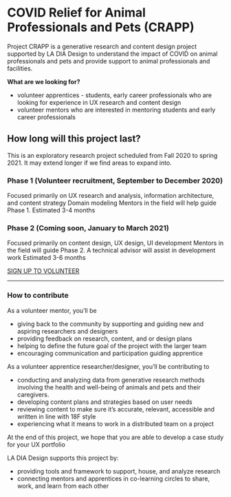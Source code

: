 # COVID Relief for Animal Professionals and Pets (CRAPP)
Project CRAPP is a generative research and content design project supported by LA DIA Design to understand the impact of COVID on animal professionals and pets and provide support to animal professionals and facilities. 

**What are we looking for?**
- volunteer apprentices - students, early career professionals who are looking for experience in UX research and content design
- volunteer mentors who are interested in mentoring students and early career professionals

## How long will this project last?
This is an exploratory research project scheduled from Fall 2020 to spring 2021. It may extend longer if we find areas to expand into. 

### Phase 1 (Volunteer recruitment, September to December 2020)
Focused primarily on UX research and analysis, information architecture, and content strategy
Domain modeling
Mentors in the field will help guide Phase 1.
Estimated 3-4 months

### Phase 2 (Coming soon, January to March 2021)
Focused primarily on content design, UX design, UI development
Mentors in the field will guide Phase 2. A technical advisor will assist in development work
Estimated 3-6 months

[SIGN UP TO VOLUNTEER](https://airtable.com/shrUPutqcIsKAKhkv)

---
### How to contribute

As a volunteer mentor, you’ll be
- giving back to the community by supporting and guiding new and aspiring researchers and designers
- providing feedback on research, content, and or design plans
- helping to define the future goal of the project with the larger team
- encouraging communication and participation guiding apprentice

As a volunteer apprentice researcher/designer, you’ll be contributing to
- conducting and analyzing data from generative research methods involving the health and well-being of animals and pets and their caregivers.
- developing content plans and strategies based on user needs
- reviewing content to make sure it’s accurate, relevant, accessible and written in line with 18F style
- experiencing what it means to work in a distributed team on a project

At the end of this project, we hope that you are able to develop a case study for your UX portfolio

LA DIA Design supports this project by:
- providing tools and framework to support, house, and analyze research
- connecting mentors and apprentices in co-learning circles to share, work, and learn from each other
